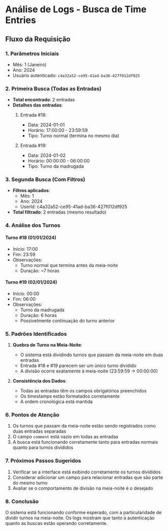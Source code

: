 # Análise de Logs - Busca de Time Entries

## Fluxo da Requisição

### 1. Parâmetros Iniciais
- Mês: 1 (Janeiro)
- Ano: 2024
- Usuário autenticado: `c4a32a52-ce95-41ad-ba36-427f012df925`

### 2. Primeira Busca (Todas as Entradas)
- **Total encontrado**: 2 entradas
- **Detalhes das entradas**:
  1. Entrada #18:
     - Data: 2024-01-01
     - Horário: 17:00:00 - 23:59:59
     - Tipo: Turno normal (termina no mesmo dia)
  
  2. Entrada #19:
     - Data: 2024-01-02
     - Horário: 00:00:00 - 06:00:00
     - Tipo: Turno da madrugada

### 3. Segunda Busca (Com Filtros)
- **Filtros aplicados**:
  - Mês: 1
  - Ano: 2024
  - UserId: c4a32a52-ce95-41ad-ba36-427f012df925
- **Total filtrado**: 2 entradas (mesmo resultado)

### 4. Análise dos Turnos

#### Turno #18 (01/01/2024)
- Início: 17:00
- Fim: 23:59
- Observações: 
  - Turno normal que termina antes da meia-noite
  - Duração: ~7 horas

#### Turno #19 (02/01/2024)
- Início: 00:00
- Fim: 06:00
- Observações:
  - Turno da madrugada
  - Duração: 6 horas
  - Possivelmente continuação do turno anterior

### 5. Padrões Identificados
1. **Quebra de Turno na Meia-Noite**:
   - O sistema está dividindo turnos que passam da meia-noite em duas entradas
   - Entrada #18 e #19 parecem ser um único turno dividido
   - A divisão ocorre exatamente à meia-noite (23:59:59 -> 00:00:00)

2. **Consistência dos Dados**:
   - Todas as entradas têm os campos obrigatórios preenchidos
   - Os timestamps estão formatados corretamente
   - A ordem cronológica está mantida

### 6. Pontos de Atenção
1. Os turnos que passam da meia-noite estão sendo registrados como duas entradas separadas
2. O campo `comment` está vazio em todas as entradas
3. A busca está funcionando corretamente tanto para entradas normais quanto para turnos divididos

### 7. Próximos Passos Sugeridos
1. Verificar se a interface está exibindo corretamente os turnos divididos
2. Considerar adicionar um campo para relacionar entradas que são parte do mesmo turno
3. Avaliar se o comportamento de divisão na meia-noite é o desejado

### 8. Conclusão
O sistema está funcionando conforme esperado, com a particularidade de dividir turnos na meia-noite. Os logs mostram que tanto a autenticação quanto as buscas estão operando corretamente.
